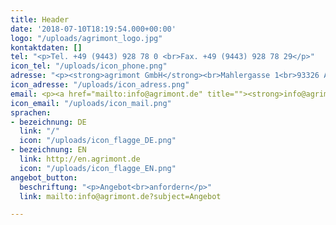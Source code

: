 ```yaml
---
title: Header
date: '2018-07-10T18:19:54.000+00:00'
logo: "/uploads/agrimont_logo.jpg"
kontaktdaten: []
tel: "<p>Tel. +49 (9443) 928 78 0 <br>Fax. +49 (9443) 928 78 29</p>"
icon_tel: "/uploads/icon_phone.png"
adresse: "<p><strong>agrimont GmbH</strong><br>Mahlergasse 1<br>93326 Abensberg</p>"
icon_adresse: "/uploads/icon_adress.png"
email: <p><a href="mailto:info@agrimont.de" title=""><strong>info@agrimont.de</strong></a></p>
icon_email: "/uploads/icon_mail.png"
sprachen:
- bezeichnung: DE
  link: "/"
  icon: "/uploads/icon_flagge_DE.png"
- bezeichnung: EN
  link: http://en.agrimont.de
  icon: "/uploads/icon_flagge_EN.png"
angebot_button:
  beschriftung: "<p>Angebot<br>anfordern</p>"
  link: mailto:info@agrimont.de?subject=Angebot

---
```

